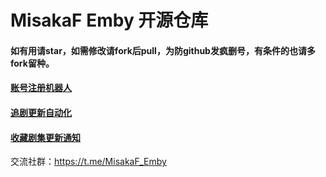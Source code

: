 # MisakaF Emby 开源仓库



#### 如有用请star，如需修改请fork后pull，为防github发疯删号，有条件的也请多fork留种。



#### [账号注册机器人](https://github.com/MisakaF0406/MisakaF_Emby/blob/main/create/%E8%B4%A6%E5%8F%B7%E6%B3%A8%E5%86%8C.md)



#### [追剧更新自动化](https://github.com/MisakaFxxk/MisakaF_Emby/tree/main/tvshows/anime)



#### [收藏剧集更新通知](https://github.com/MisakaFxxk/MisakaF_Emby/tree/main/favorite)



交流社群：https://t.me/MisakaF_Emby
